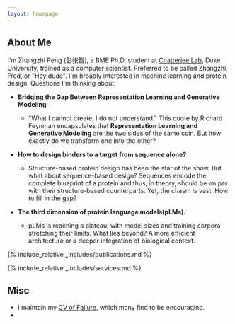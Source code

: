 ```yaml
---
layout: homepage
---
```


## About Me

I'm Zhangzhi Peng (彭张智), a BME Ph.D. student at [Chatterjee Lab](https://www.chatterjeelab.com/), Duke University, trained as a computer scientist. Preferred to be called Zhangzhi, Fred, or "Hey dude". I'm broadly interested in machine learning and protein design. Questions I'm thinking about:

<!-- ## Research Interests -->

- **Bridging the Gap Between Representation Learning and Generative Modeling**: 
  - "What I cannot create, I do not understand." This quote by Richard Feynman encapsulates that **Representation Learning and Generative Modeling** are the two sides of the same coin. But how exactly do we transform one into the other? 

- **How to design binders to a target from sequence alone?** 
  - Structure-based protein design has been the star of the show. But what about sequence-based design? Sequences encode the complete blueprint of a protein and thus, in theory, should be on par with their structure-based counterparts. Yet, the chasm is vast. How to fill in the gap?

- **The third dimension of protein language models(pLMs).** 
  - pLMs is reaching a plateau, with model sizes and training corpora stretching their limits. What lies beyond? A more efficient architecture or a deeper integration of biological context.


<!-- ## News

- **[Feb. 2020]** Our paper about incremental learning is accepted to CVPR 2020.
- **[Feb. 2020]** We will host the ACM Multimedia Asia 2020 conference in Singapore!
- **[Sept. 2019]** Our paper about few-shot learning is accepted to NeurIPS 2019.
- **[Mar. 2019]** Our paper about few-shot learning is accepted to CVPR 2019. -->



{% include_relative _includes/publications.md %}

{% include_relative _includes/services.md %}

 ## Misc
 - I maintain my [CV of Failure](), which many find to be encouraging.
 - 

